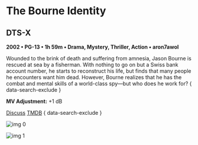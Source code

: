 # The Bourne Identity

## DTS-X

**2002 • PG-13 • 1h 59m • Drama, Mystery, Thriller, Action • aron7awol**

Wounded to the brink of death and suffering from amnesia, Jason Bourne is rescued at sea by a fisherman. With nothing to go on but a Swiss bank account number, he starts to reconstruct his life, but finds that many people he encounters want him dead. However, Bourne realizes that he has the combat and mental skills of a world-class spy—but who does he work for?
{ data-search-exclude }

**MV Adjustment:** +1 dB

[Discuss](https://www.avsforum.com/threads/bass-eq-for-filtered-movies.2995212/post-58700234)  [TMDB](https://www.themoviedb.org/movie/2501)
{ data-search-exclude }

![img 0](https://i.imgur.com/txbsaw4.jpg)

![img 1](https://i.imgur.com/t2mCsRi.png)


